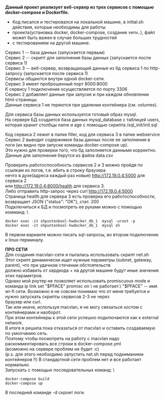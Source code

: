 **Данный проект реализует веб-сервер из трех сервисов с помощью docker-compose и Dockerfile.** 
* Код писался и тестировался на локальной машине, в initial.sh действия, которые необходимы для работы
* проекта(установка docker, docker-compose, создание venv..), файл может быть важен в случае больших трудностей 
* с тестированием на другой машине. 

Сервис 1 -- база данных (запускается первым) \
Сервис 2 -- скрипт для заполнения базы данных (запускается после сервиса 1) \
Сервис 3 -- веб-сервер, возвращающий данные из бд сервиса 1 по http-запросу (запускается после сервиса 1) \
Сервисы общаются внутри одной docker-сети. \
Сервис 3 имеет проброшенный порт 8000:8000 \
К сервису 1 подключение осуществляется по порту 3306 \
Сервис 2 добавляет данные при запуске и при каждом обновлении html-страницы. \
Данные сервиса 1 не теряются при удалении контейнера (см. volumes). 

Для сервиса базы данных используется готовый образ mysql. \
На сервере БД создается база данных mysql_database с таблицей 
users, которая хранит столбцы name и age с помощью скрипта /sql_init/init.sql 

Код сервиса 2 лежит в папке filler, код для сервиса 3 в папке webservice \
Сервис 2 выводит содержимое базы данных после ее заполнения в логи (их видно при запуске команды docker-compose up). \
Это нужно для проверки того, что бд заполняется данными корректно. \
Данные для заполнения берутся из файла data.csv 

Проверить работоспособность сервисов 2 и 3 можно пройдя по ссылкам из логов, т.е. вбить в строку браузера \
нечто в духе(адреса каждый раз новые) http://172.19.0.4:5000 для сервиса 2 \
или http://172.19.0.4:8000/health для сервиса 3. \
Либо отправить http-запрос через curl http://172.19.0.4:5000 \
Страница health для сервера 3 есть проверка его работоспособности, \
возвращает JSON {"status": "OK"}, стат. 200 \
Подключиться к БД и посмотреть ее руками можно с помощью комманд: \
```
docker exec -it shpuntenkool-hwdocker_db_1  mysql -uroot -p 
docker exec -it shpuntenkool-hwdocker_db_1  mysql sh
```
В первом варианте можно писать sql-запросы, во втором подключение к linux-терминалу. 

**ПРО СЕТИ** \
Для создания macvlan-сети я пыталась использовать скрипт net.sh \
Этот скрипт динамически ищет нужные параметры (subnet, gateway, parent), что при удачном стечении обстоятельств \
должно избавить от хардкода + на другой машине будут иные значения этих параметров. \
Однако мой роутер не позволяет использовать promiscuous mode и команда ip link set "$PFACE" promisc on \
не работает.\
"$PFACE" -- имя wi-fi сети.
Возможно я не совсем понимаю что от меня требуется и нужно запускать скрипты сервисов 2-3 не через \
браузер или curl. \
Так или иначе, используя macvlan, я не могу связаться хостом с контейнерами и наоборот.\
При этом контейнеры к этой сети успешно подключаются как к external network. \
В итоге я решила пока отказаться от macvlan и оставить создаваемую по умолчанию сеть.\
Поэтому чтобы посмотреть на работу с macvlan надо раскомментировать все строки в docker-compose.yml \
(возможно на сервере проблем не будет :с) \
(p.s. для этого необходимо запустить net.sh перед подниманием контейнеров !!)
В стандартной сети проблем нет и все работает нормально. \
Запускать с помощью последовательных команд: \
```
docker-compose build
docker-compose up 
```
В последней команде -d скроет логи. 
